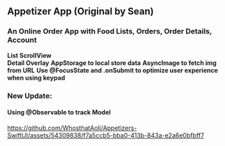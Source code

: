 ## Appetizer App (Original by Sean)

### An Online Order App with Food Lists, Orders, Order Details, Account
**List ScrollView** \
**Detail Overlay**
**AppStorage to local store data**
**AsyncImage to fetch img from URL**
**Use @FocusState and .onSubmit to optimize user experience when using keypad**

### New Update:
#### Using @Observable to track Model


https://github.com/WhosthatAoli/Appetizers-SwiftUI/assets/54309838/f7a5ccb5-bba0-413b-843a-e2a6e0bfbff7





